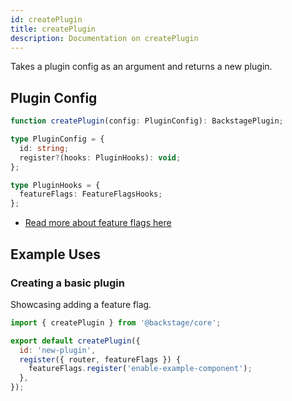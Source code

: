 ```yaml
---
id: createPlugin
title: createPlugin
description: Documentation on createPlugin
---
```


Takes a plugin config as an argument and returns a new plugin.

## Plugin Config

```typescript
function createPlugin(config: PluginConfig): BackstagePlugin;

type PluginConfig = {
  id: string;
  register?(hooks: PluginHooks): void;
};

type PluginHooks = {
  featureFlags: FeatureFlagsHooks;
};
```

- [Read more about feature flags here](createPlugin-feature-flags.md)

## Example Uses

### Creating a basic plugin

Showcasing adding a feature flag.

```jsx
import { createPlugin } from '@backstage/core';

export default createPlugin({
  id: 'new-plugin',
  register({ router, featureFlags }) {
    featureFlags.register('enable-example-component');
  },
});
```
